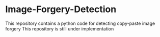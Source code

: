 # Image-Forgery-Detection
This repository contains a python code for detecting copy-paste image forgery
This repository is still under implementation

